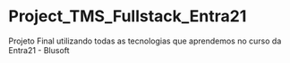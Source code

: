 # Project_TMS_Fullstack_Entra21
Projeto Final utilizando todas as tecnologias que aprendemos no curso da Entra21 - Blusoft
